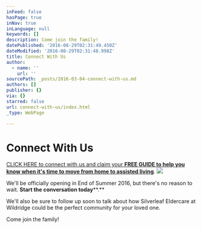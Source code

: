 ```yaml
---
inFeed: false
hasPage: true
inNav: true
inLanguage: null
keywords: []
description: Come join the family!
datePublished: '2016-08-29T02:31:49.450Z'
dateModified: '2016-08-29T02:31:48.998Z'
title: Connect With Us
author:
  - name: ''
    url: ''
sourcePath: _posts/2016-03-04-connect-with-us.md
authors: []
publisher: {}
via: {}
starred: false
url: connect-with-us/index.html
_type: WebPage

---
```

# Connect With Us

[CLICK HERE to connect with us and claim your **FREE GUIDE to help you know when it's time to move from home to assisted living**][0]. ![](https://s3-us-west-2.amazonaws.com/the-grid-img/p/4cbd48ca72c8722b4ebba393a2b54b1846461057.jpg)

We'll be officially opening in End of Summer 2016, but there's no reason to wait. **Start the conversation today****.**

We'll also be sure to follow up soon to talk about how Silverleaf Eldercare at Wildridge could be the perfect community for your loved one. 

Come join the family!

[0]: https://digital-tales.leadpages.co/silverleaf-eldercare-topsigns-oi/